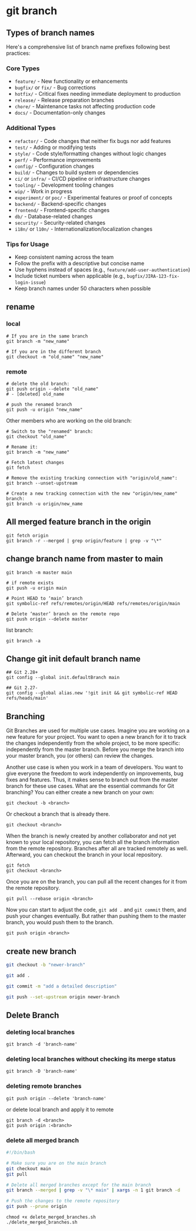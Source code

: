 # git branch

## Types of branch names

Here's a comprehensive list of branch name prefixes following best practices:

### Core Types

- `feature/` - New functionality or enhancements
- `bugfix/` or `fix/` - Bug corrections
- `hotfix/` - Critical fixes needing immediate deployment to production
- `release/` - Release preparation branches
- `chore/` - Maintenance tasks not affecting production code
- `docs/` - Documentation-only changes

### Additional Types

- `refactor/` - Code changes that neither fix bugs nor add features
- `test/` - Adding or modifying tests
- `style/` - Code style/formatting changes without logic changes
- `perf/` - Performance improvements
- `config/` - Configuration changes
- `build/` - Changes to build system or dependencies
- `ci/` or `infra/` - CI/CD pipeline or infrastructure changes
- `tooling/` - Development tooling changes
- `wip/` - Work in progress
- `experiment/` or `poc/` - Experimental features or proof of concepts
- `backend/` - Backend-specific changes
- `frontend/` - Frontend-specific changes
- `db/` - Database-related changes
- `security/` - Security-related changes
- `i18n/` or `l10n/` - Internationalization/localization changes

### Tips for Usage

- Keep consistent naming across the team
- Follow the prefix with a descriptive but concise name
- Use hyphens instead of spaces (e.g., `feature/add-user-authentication`)
- Include ticket numbers when applicable (e.g., `bugfix/JIRA-123-fix-login-issue`)
- Keep branch names under 50 characters when possible

## rename

### local

```
# If you are in the same branch
git branch -m "new_name"

# If you are in the different branch
git checkout -m "old_name" "new_name"
```

### remote

```
# delete the old branch:
git push origin --delete "old_name"
# - [deleted] old_name

# push the renamed branch
git push -u origin "new_name"
```

Other members who are working on the old branch:

```
# Switch to the "renamed" branch:
git checkout "old_name"

# Rename it:
git branch -m "new_name"

# Fetch latest changes
git fetch

# Remove the existing tracking connection with "origin/old_name":
git branch --unset-upstream

# Create a new tracking connection with the new "origin/new_name" branch:
git branch -u origin/new_name
```

## All merged feature branch in the origin

```
git fetch origin
git branch -r --merged | grep origin/feature | grep -v "\*"
```

## change branch name from master to main

```
git branch -m master main

# if remote exists
git push -u origin main

# Point HEAD to ‘main’ branch
git symbolic-ref refs/remotes/origin/HEAD refs/remotes/origin/main

# Delete ‘master’ branch on the remote repo
git push origin --delete master
```

list branch:

```
git branch -a
```

## Change git init default branch name

```
## Git 2.28+
git config --global init.defaultBranch main

## Git 2.27-
git config --global alias.new '!git init && git symbolic-ref HEAD refs/heads/main'
```

## Branching

Git Branches are used for multiple use cases. Imagine you are working on a new feature for your project. You want to open a new branch for it to track the changes independently from the whole project, to be more specific: independently from the master branch. Before you merge the branch into your master branch, you (or others) can review the changes.

Another use case is when you work in a team of developers. You want to give everyone the freedom to work independently on improvements, bug fixes and features. Thus, it makes sense to branch out from the master branch for these use cases. What are the essential commands for Git branching? You can either create a new branch on your own:

```
git checkout -b <branch>
```

Or checkout a branch that is already there.

```
git checkout <branch>
```

When the branch is newly created by another collaborator and not yet known to your local repository, you can fetch all the branch information from the remote repository. Branches after all are tracked remotely as well. Afterward, you can checkout the branch in your local repository.

```
git fetch
git checkout <branch>
```

Once you are on the branch, you can pull all the recent changes for it from the remote repository.

```
git pull --rebase origin <branch>
```

Now you can start to adjust the code, `git add .` and `git commit` them, and push your changes eventually. But rather than pushing them to the master branch, you would push them to the branch.

```
git push origin <branch>
```

## create new branch

```sh
git checkout -b "newer-branch"
```

```sh
git add .

git commit -m "add a detailed description"
```

```sh
git push --set-upstream origin newer-branch
```

## Delete Branch

### deleting local branches

```
git branch -d 'branch-name'
```

### deleting local branches without checking its merge status

```
git branch -D 'branch-name'
```

### deleting remote branches

```
git push origin --delete 'branch-name'
```

or delete local branch and apply it to remote

```
git branch -d <branch>
git push origin :<branch>
```

### delete all merged branch

```sh
#!/bin/bash

# Make sure you are on the main branch
git checkout main
git pull

# Delete all merged branches except for the main branch
git branch --merged | grep -v "\* main" | xargs -n 1 git branch -d

# Push the changes to the remote repository
git push --prune origin
```

```
chmod +x delete_merged_branches.sh
./delete_merged_branches.sh
```
